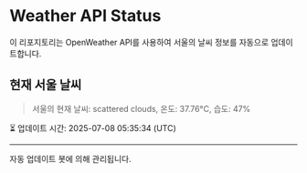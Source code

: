
# Weather API Status

이 리포지토리는 OpenWeather API를 사용하여 서울의 날씨 정보를 자동으로 업데이트합니다.

## 현재 서울 날씨
> 서울의 현재 날씨: scattered clouds, 온도: 37.76°C, 습도: 47%

⏳ 업데이트 시간: 2025-07-08 05:35:34 (UTC)

---
자동 업데이트 봇에 의해 관리됩니다.

